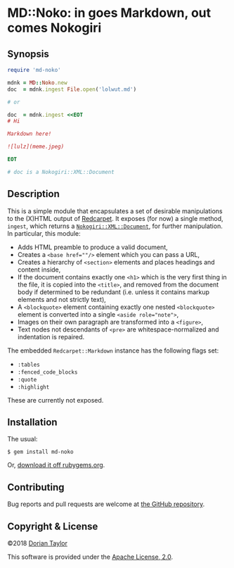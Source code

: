 # MD::Noko: in goes Markdown, out comes Nokogiri

## Synopsis

```ruby
require 'md-noko'

mdnk = MD::Noko.new
doc  = mdnk.ingest File.open('lolwut.md')

# or

doc  = mdnk.ingest <<EOT
# Hi

Markdown here!

![lulz](meme.jpeg)

EOT

# doc is a Nokogiri::XML::Document
```

## Description

This is a simple module that encapsulates a set of desirable
manipulations to the (X)HTML output
of [Redcarpet](https://www.rubydoc.info/gems/redcarpet/). It exposes
(for now) a single method, `ingest`, which returns a [`Nokogiri::XML::Document`](https://www.rubydoc.info/gems/nokogiri/Nokogiri/XML/Document), for further manipulation. In particular, this module:

* Adds HTML preamble to produce a valid document,
* Creates a `<base href=""/>` element which you can pass a URL,
* Creates a hierarchy of `<section>` elements and places headings
  and content inside,
* If the document contains exactly one `<h1>` which is the very first
  thing in the file, it is copied into the `<title>`, and removed from
  the document body if determined to be redundant (i.e. unless it
  contains markup elements and not strictly text),
* A `<blockquote>` element containing exactly one nested
  `<blockquote>` element is converted into a single `<aside role="note">`,
* Images on their own paragraph are transformed into a `<figure>`,
* Text nodes not descendants of `<pre>` are whitespace-normalized and
  indentation is repaired.
  
The embedded `Redcarpet::Markdown` instance has the following flags set:

* `:tables`
* `:fenced_code_blocks`
* `:quote`
* `:highlight`

These are currently not exposed.

## Installation

The usual:

    $ gem install md-noko

Or, [download it off rubygems.org](https://rubygems.org/gems/md-noko).

## Contributing

Bug reports and pull requests are welcome at
[the GitHub repository](https://github.com/doriantaylor/rb-md-noko).

## Copyright & License

©2018 [Dorian Taylor](https://doriantaylor.com/)

This software is provided under
the [Apache License, 2.0](https://www.apache.org/licenses/LICENSE-2.0).
